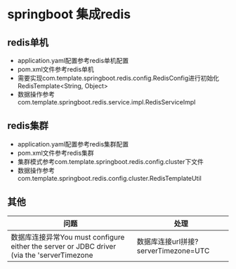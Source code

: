 # springboot 集成redis
## redis单机
* application.yaml配置参考redis单机配置
* pom.xml文件参考redis单机
* 需要实现com.template.springboot.redis.config.RedisConfig进行初始化RedisTemplate<String, Object>
* 数据操作参考com.template.springboot.redis.service.impl.RedisServiceImpl

## redis集群
* application.yaml配置参考redis集群配置
* pom.xml文件参考redis集群
* 集群模式参考com.template.springboot.redis.config.cluster下文件
* 数据操作参考com.template.springboot.redis.config.cluster.RedisTemplateUtil

## 其他
| 问题 | 处理 |
|-------|---------|
|数据库连接异常You must configure either the server or JDBC driver (via the 'serverTimezone | 数据库连接url拼接?serverTimezone=UTC|



